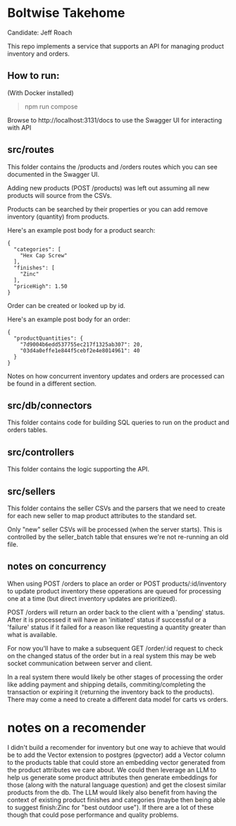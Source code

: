 # Boltwise Takehome

Candidate: Jeff Roach

This repo implements a service that supports an API for managing product inventory and orders.  

## How to run: 

(With Docker installed)
> npm run compose

Browse to http://localhost:3131/docs to use the Swagger UI for interacting with API


## src/routes
This folder contains the /products and /orders routes which you can see documented in the Swagger UI.

Adding new products (POST /products) was left out assuming all new products will source from the CSVs. 

Products can be searched by their properties or you can add remove inventory (quantity) from products. 

Here's an example post body for a product search:

```
{
  "categories": [
    "Hex Cap Screw"
  ],
  "finishes": [
    "Zinc"
  ],
  "priceHigh": 1.50
}
```

Order can be created or looked up by id.

Here's an example post body for an order:

```
{
  "productQuantities": {
    "7d9004b6edd537755ec217f1325ab307": 20,
    "03d4a0effe1e844f5cebf2e4e8014961": 40
  }
}
```

Notes on how concurrent inventory updates and orders are processed can be found in a different section.  

## src/db/connectors
This folder contains code for building SQL queries to run on the product and orders tables.

## src/controllers
This folder contains the logic supporting the API.

## src/sellers
This folder contains the seller CSVs and the parsers that we need to create for each new seller to map product attributes to the standard set.  

Only "new" seller CSVs will be processed (when the server starts).  This is controlled by the seller_batch table that ensures we're not re-running an old file.

## notes on concurrency 
When using POST /orders to place an order or POST products/:id/inventory to update product inventory these opperations are queued for processing one at a time (but direct inventory updates are prioritized).

POST /orders will return an order back to the client with a 'pending' status. After it is processed it will have an 'initiated' status if successful or a 'failure' status if it failed for a reason like requesting a quantity greater than what is available.

For now you'll have to make a subsequent GET /order/:id request to check on the changed status of the order but in a real system this may be web socket communication between server and client. 

In a real system there would likely be other stages of processing the order like adding payment and shipping details, commiting/completing the transaction or expiring it (returning the inventory back to the products).  There may come a need to create a different data model for carts vs orders.  

# notes on a recomender
I didn't build a recomender for inventory but one way to achieve that would be to add the Vector extension to postgres (pgvector) add a Vector column to the products table that could store an embedding vector generated from the product attributes we care about.  We could then leverage an LLM to help us generate some product attributes then generate embeddings for those (along with the natural language question) and get the closest similar products from the db.  The LLM would likely also benefit from having the context of existing product finishes and categories (maybe then being able to suggest finish:Zinc for "best outdoor use").  If there are a lot of these though that could pose performance and quality problems.